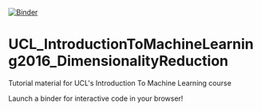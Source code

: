 [![Binder](http://mybinder.org/badge.svg)](http://mybinder.org/repo/gbohner/UCL_IntroductionToMachineLearning2016_DimensionalityReduction)
# UCL_IntroductionToMachineLearning2016_DimensionalityReduction
Tutorial material for UCL's Introduction To Machine Learning course

Launch a binder for interactive code in your browser!
